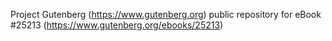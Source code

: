 Project Gutenberg (https://www.gutenberg.org) public repository for eBook #25213 (https://www.gutenberg.org/ebooks/25213)
